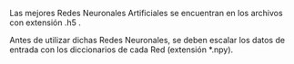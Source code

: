 Las mejores Redes Neuronales Artificiales se encuentran en los archivos con extensión .h5 .

Antes de utilizar dichas Redes Neuronales, se deben escalar los datos de entrada con los diccionarios de cada Red (extensión *.npy).
